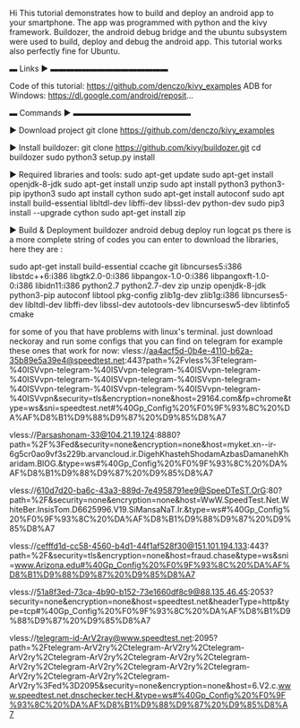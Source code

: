 Hi
This tutorial demonstrates how to build and deploy an android app to your smartphone. The app was programmed with python and the kivy framework. Buildozer, the android debug bridge and the ubuntu subsystem were used to build, deploy and debug the android app. This tutorial works also perfectly fine for Ubuntu.


▬ Links ► ▬▬▬▬▬▬▬▬▬▬▬▬▬▬▬

Code of this tutorial:
https://github.com/denczo/kivy_examples
ADB for Windows:
https://dl.google.com/android/reposit...

▬ Commands ► ▬▬▬▬▬▬▬▬▬▬▬▬▬▬▬

►  Download project
git clone https://github.com/denczo/kivy_examples

► Install buildozer:
git clone https://github.com/kivy/buildozer.git
cd buildozer
sudo python3 setup.py install

► Required libraries and tools:
sudo apt-get update
sudo apt-get install openjdk-8-jdk
sudo apt-get install unzip
sudo apt install python3 python3-pip ipython3
sudo apt install cython
sudo apt-get install autoconf
sudo apt install build-essential libltdl-dev libffi-dev libssl-dev python-dev
sudo pip3 install --upgrade cython
sudo apt-get install zip

► Build & Deployment
buildozer android debug deploy run logcat
ps there is a more complete string of codes you can enter to download the libraries, here they are :

sudo apt-get install build-essential ccache git libncurses5:i386 libstdc++6:i386 libgtk2.0-0:i386 libpangox-1.0-0:i386 libpangoxft-1.0-0:i386 libidn11:i386 python2.7 python2.7-dev zip unzip openjdk-8-jdk python3-pip autoconf libtool pkg-config zlib1g-dev zlib1g:i386 libncurses5-dev libltdl-dev libffi-dev libssl-dev autotools-dev libncursesw5-dev libtinfo5 cmake


for some of you that have problems with linux's terminal.
just download neckoray and run some configs that you can find on telegram
for example these ones that work for now:
vless://aa4acf5d-0b4e-4110-b62a-35b89e5a39e4@speedtest.net:443?path=%2Fvless%3Ftelegram-%40ISVvpn-telegram-%40ISVvpn-telegram-%40ISVvpn-telegram-%40ISVvpn-telegram-%40ISVvpn-telegram-%40ISVvpn-telegram-%40ISVvpn-telegram-%40ISVvpn-telegram-%40ISVvpn-telegram-%40ISVvpn&security=tls&encryption=none&host=29164.com&fp=chrome&type=ws&sni=speedtest.net#%40Gp_Config%20%F0%9F%93%8C%20%DA%AF%D8%B1%D9%88%D9%87%20%D9%85%D8%A7

vless://Parsashonam-33@104.21.19.124:8880?path=%2F%3Fed&security=none&encryption=none&host=myket.xn--ir-6g5cr0ao9vf3s229b.arvancloud.ir.DigehKhastehShodamAzbasDamanehKharidam.BlOG.&type=ws#%40Gp_Config%20%F0%9F%93%8C%20%DA%AF%D8%B1%D9%88%D9%87%20%D9%85%D8%A7

vless://610d7d20-ba6c-43a3-889d-7e4958791ee9@SpeeDTeST.OrG:80?path=%2F&security=none&encryption=none&host=WwW.SpeedTest.Net.WhiteBer.InsisTom.D6625996.V19.SiMansaNaT.Ir.&type=ws#%40Gp_Config%20%F0%9F%93%8C%20%DA%AF%D8%B1%D9%88%D9%87%20%D9%85%D8%A7

vless://cefffd1d-cc58-4560-b4d1-44f1af528f30@151.101.194.133:443?path=%2F&security=tls&encryption=none&host=fraud.chase&type=ws&sni=www.Arizona.edu#%40Gp_Config%20%F0%9F%93%8C%20%DA%AF%D8%B1%D9%88%D9%87%20%D9%85%D8%A7

vless://51a8f3ed-73ca-4b90-b152-73e1660df8c9@88.135.46.45:2053?security=none&encryption=none&host=speedtest.net&headerType=http&type=tcp#%40Gp_Config%20%F0%9F%93%8C%20%DA%AF%D8%B1%D9%88%D9%87%20%D9%85%D8%A7

vless://telegram-id-ArV2ray@www.speedtest.net:2095?path=%2Ftelegram-ArV2ry%2Ctelegram-ArV2ry%2Ctelegram-ArV2ry%2Ctelegram-ArV2ry%2Ctelegram-ArV2ry%2Ctelegram-ArV2ry%2Ctelegram-ArV2ry%2Ctelegram-ArV2ry%2Ctelegram-ArV2ry%2Ctelegram-ArV2ry%2Ctelegram-ArV2ry%3Fed%3D2095&security=none&encryption=none&host=6.V2.c.www.speedtest.net.dnschecker.tecH.&type=ws#%40Gp_Config%20%F0%9F%93%8C%20%DA%AF%D8%B1%D9%88%D9%87%20%D9%85%D8%A7
